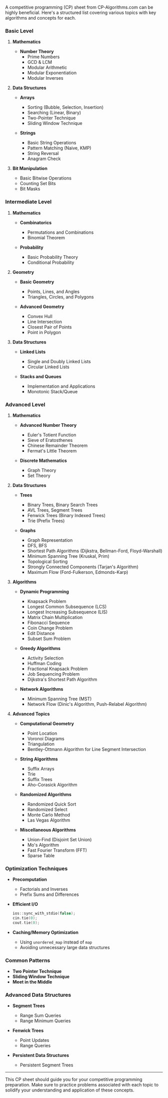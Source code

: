 A competitive programming (CP) sheet from CP-Algorithms.com can be highly beneficial. Here's a structured list covering various topics with key algorithms and concepts for each.

### Basic Level
1. **Mathematics**
   - **Number Theory**
     - Prime Numbers
     - GCD & LCM
     - Modular Arithmetic
     - Modular Exponentiation
     - Modular Inverses

2. **Data Structures**
   - **Arrays**
     - Sorting (Bubble, Selection, Insertion)
     - Searching (Linear, Binary)
     - Two-Pointer Technique
     - Sliding Window Technique

   - **Strings**
     - Basic String Operations
     - Pattern Matching (Naive, KMP)
     - String Reversal
     - Anagram Check

3. **Bit Manipulation**
   - Basic Bitwise Operations
   - Counting Set Bits
   - Bit Masks

### Intermediate Level
1. **Mathematics**
   - **Combinatorics**
     - Permutations and Combinations
     - Binomial Theorem

   - **Probability**
     - Basic Probability Theory
     - Conditional Probability

2. **Geometry**
   - **Basic Geometry**
     - Points, Lines, and Angles
     - Triangles, Circles, and Polygons

   - **Advanced Geometry**
     - Convex Hull
     - Line Intersection
     - Closest Pair of Points
     - Point in Polygon

3. **Data Structures**
   - **Linked Lists**
     - Single and Doubly Linked Lists
     - Circular Linked Lists

   - **Stacks and Queues**
     - Implementation and Applications
     - Monotonic Stack/Queue

### Advanced Level
1. **Mathematics**
   - **Advanced Number Theory**
     - Euler's Totient Function
     - Sieve of Eratosthenes
     - Chinese Remainder Theorem
     - Fermat's Little Theorem

   - **Discrete Mathematics**
     - Graph Theory
     - Set Theory

2. **Data Structures**
   - **Trees**
     - Binary Trees, Binary Search Trees
     - AVL Trees, Segment Trees
     - Fenwick Trees (Binary Indexed Trees)
     - Trie (Prefix Trees)

   - **Graphs**
     - Graph Representation
     - DFS, BFS
     - Shortest Path Algorithms (Dijkstra, Bellman-Ford, Floyd-Warshall)
     - Minimum Spanning Tree (Kruskal, Prim)
     - Topological Sorting
     - Strongly Connected Components (Tarjan's Algorithm)
     - Maximum Flow (Ford-Fulkerson, Edmonds-Karp)

3. **Algorithms**
   - **Dynamic Programming**
     - Knapsack Problem
     - Longest Common Subsequence (LCS)
     - Longest Increasing Subsequence (LIS)
     - Matrix Chain Multiplication
     - Fibonacci Sequence
     - Coin Change Problem
     - Edit Distance
     - Subset Sum Problem

   - **Greedy Algorithms**
     - Activity Selection
     - Huffman Coding
     - Fractional Knapsack Problem
     - Job Sequencing Problem
     - Dijkstra's Shortest Path Algorithm

   - **Network Algorithms**
     - Minimum Spanning Tree (MST)
     - Network Flow (Dinic's Algorithm, Push-Relabel Algorithm)

4. **Advanced Topics**
   - **Computational Geometry**
     - Point Location
     - Voronoi Diagrams
     - Triangulation
     - Bentley-Ottmann Algorithm for Line Segment Intersection

   - **String Algorithms**
     - Suffix Arrays
     - Trie
     - Suffix Trees
     - Aho-Corasick Algorithm

   - **Randomized Algorithms**
     - Randomized Quick Sort
     - Randomized Select
     - Monte Carlo Method
     - Las Vegas Algorithm

   - **Miscellaneous Algorithms**
     - Union-Find (Disjoint Set Union)
     - Mo's Algorithm
     - Fast Fourier Transform (FFT)
     - Sparse Table

### Optimization Techniques

- **Precomputation**
  - Factorials and Inverses
  - Prefix Sums and Differences

- **Efficient I/O**
  ```cpp
  ios::sync_with_stdio(false);
  cin.tie(0);
  cout.tie(0);
  ```

- **Caching/Memory Optimization**
  - Using `unordered_map` instead of `map`
  - Avoiding unnecessary large data structures

### Common Patterns

- **Two Pointer Technique**
- **Sliding Window Technique**
- **Meet in the Middle**

### Advanced Data Structures

- **Segment Trees**
  - Range Sum Queries
  - Range Minimum Queries

- **Fenwick Trees**
  - Point Updates
  - Range Queries

- **Persistent Data Structures**
  - Persistent Segment Trees

-------
This CP sheet should guide you for your competitive programming preparation. Make sure to practice problems associated with each topic to solidify your understanding and application of these concepts.
